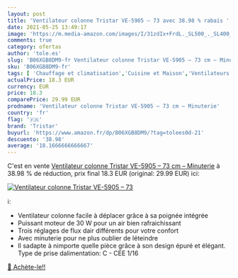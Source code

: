 ```yaml
---
layout: post
title: 'Ventilateur colonne Tristar VE-5905 – 73 avec 38.98 % rabais '
date: 2021-05-25 13:49:17
image: 'https://m.media-amazon.com/images/I/31zdIx+FrdL._SL500_._SL400_.jpg'
comments: true
category: ofertas
author: 'tole.es'
slug: 'B06XGB8DM9-fr Ventilateur colonne Tristar VE-5905 – 73 cm – Minuterie'
sku: 'B06XGB8DM9-fr'
tags: [ 'Chauffage et climatisation','Cuisine et Maison','Ventilateurs','Ventilateurs colonne','tristar', ]
actualPrice: 18.3 EUR
currency: EUR
price: 18.3
comparePrice: 29.99 EUR
prodname: 'Ventilateur colonne Tristar VE-5905 – 73 cm – Minuterie'
country: 'fr'
flag: '🇫🇷'
brand: 'Tristar'
buyurl: 'https://www.amazon.fr/dp/B06XGB8DM9/?tag=tolees0d-21'
descuento: '38.98'
average: '18.1666666666667'
---
```


C'est en vente [Ventilateur colonne Tristar VE-5905 – 73 cm – Minuterie](https://www.amazon.fr/dp/B06XGB8DM9/?tag=tolees0d-21)  à  38.98 % de réduction, prix final  18.3 EUR (original: 29.99 EUR) ici:

[![Ventilateur colonne Tristar VE-5905 – 73](https://m.media-amazon.com/images/I/31zdIx+FrdL._SL500_._SL400_.jpg)](https://www.amazon.fr/dp/B06XGB8DM9/?tag=tolees0d-21)

ℹ️:

- Ventilateur colonne facile à déplacer grâce à sa poignée intégrée
- Puissant moteur de 30 W pour un air bien rafraichissant
- Trois réglages de flux dair différents pour votre confort
- Avec minuterie pour ne plus oublier de léteindre
- Il sadapte à nimporte quelle pièce grâce à son design épuré et élégant. Type de prise dalimentation: C - CEE 1/16

[🛒 Achète-le!!](https://www.amazon.fr/dp/B06XGB8DM9/?tag=tolees0d-21)

